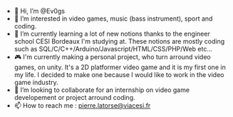 - 👋 Hi, I’m @Ev0gs
- 👀 I’m interested in video games, music (bass instrument), sport and coding.
- 🌱 I’m currently learning a lot of new notions thanks to the engineer school CESI Bordeaux I'm studying at. These notions are mostly coding such as SQL/C/C++/Arduino/Javascript/HTML/CSS/PHP/Web etc...
- 🎮 I'm currently making a personal project, who turn arround video games, on unity. It's a 2D platformer video game and it is my first one in my life. I decided to make one because I would like to work in the video game industry.
- 💞️ I’m looking to collaborate for an internship on video game developement or project arround coding.
- 📫 How to reach me : pierre.latorse@viacesi.fr

<!---
Ev0gs/Ev0gs is a ✨ special ✨ repository because its `README.md` (this file) appears on your GitHub profile.
You can click the Preview link to take a look at your changes.
--->
